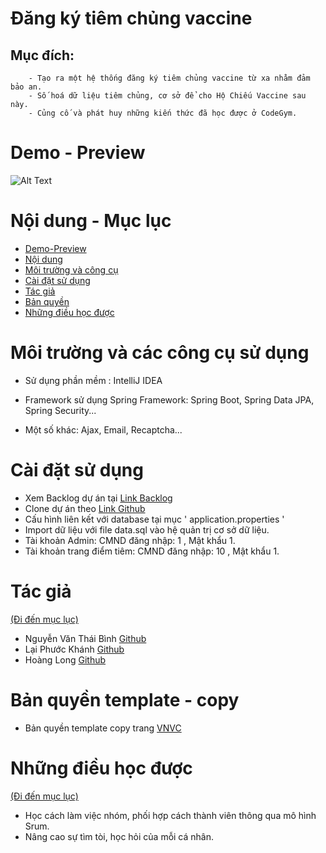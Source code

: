 

# Đăng ký tiêm chủng vaccine

## Mục đích:
        - Tạo ra một hệ thống đăng ký tiêm chủng vaccine từ xa nhằm đảm bảo an.
        - Số hoá dữ liệu tiêm chủng, cơ sở để cho Hộ Chiếu Vaccine sau này.
        - Củng cố và phát huy những kiến thức đã học được ở CodeGym.


# Demo - Preview

![Alt Text](demo.gif)



# Nội dung - Mục lục
- [Demo-Preview]()
- [Nội dung]()
- [Môi trường và công cụ ](https://github.com/NguyenVanThaiBinh/Project_Vaccine_Module_5/blob/master/README.md#c%C3%A0i-%C4%91%E1%BA%B7t-s%E1%BB%AD-d%E1%BB%A5ng)
- [Cài đặt sử dụng](https://github.com/NguyenVanThaiBinh/Project_Vaccine_Module_5/blob/master/README.md#c%C3%A0i-%C4%91%E1%BA%B7t-s%E1%BB%AD-d%E1%BB%A5ng)
- [Tác giả](https://github.com/NguyenVanThaiBinh/Project_Vaccine_Module_5/blob/master/README.md#t%C3%A1c-gi%E1%BA%A3)
- [Bản quyền](https://github.com/NguyenVanThaiBinh/Project_Vaccine_Module_5/blob/master/README.md#b%E1%BA%A3n-quy%E1%BB%81n-template---copy)
- [Những điều học được](https://github.com/NguyenVanThaiBinh/Project_Vaccine_Module_5/blob/master/README.md#nh%E1%BB%AFng-%C4%91i%E1%BB%81u-h%E1%BB%8Dc-%C4%91%C6%B0%E1%BB%A3c)

# Môi trường và các công cụ sử dụng


- Sử dụng phần mềm : IntelliJ IDEA

- Framework sử dụng Spring Framework: Spring Boot, Spring Data JPA, Spring Security...

- Một số khác: Ajax, Email, Recaptcha...
# Cài đặt sử dụng

 - Xem Backlog dự án tại [Link Backlog]( https://docs.google.com/spreadsheets/d/1wYoVYkU4q8mx8g0fvRjhaQA4WZCtiU0T/edit?usp=sharing&ouid=105280051025603960971&rtpof=true&sd=true)
 - Clone dự án theo  [Link Github](https://github.com/NguyenVanThaiBinh/Project_Vaccine_Module_5.git)
 - Cấu hình liên kết với database tại mục ' application.properties '
 - Import dữ liệu với file data.sql vào hệ quản trị cơ sở dữ liệu.
 - Tài khoản Admin: CMND đăng nhập: 1 , Mật khẩu 1.
 - Tài khoản trang điểm tiêm: CMND đăng nhập: 10 , Mật khẩu 1.

# Tác giả
[(Đi đến mục lục)](https://github.com/NguyenVanThaiBinh/Project_Vaccine_Module_5/blob/master/README.md#n%E1%BB%99i-dung---m%E1%BB%A5c-l%E1%BB%A5c)

- Nguyễn Văn Thái Bình [Github](https://github.com/NguyenVanThaiBinh?tab=repositories)
- Lại Phước Khánh [Github](https://github.com/phuockhanh?tab=repositories)
- Hoàng Long [Github](https://github.com/hoanglong0909?tab=repositories)

# Bản quyền template - copy

- Bản quyền template copy trang [VNVC](https://vnvc.vn) 
# Những điều học được
 [(Đi đến mục lục)](https://github.com/NguyenVanThaiBinh/Project_Vaccine_Module_5/blob/master/README.md#n%E1%BB%99i-dung---m%E1%BB%A5c-l%E1%BB%A5c) 

- Học cách làm việc nhóm, phối hợp cách thành viên thông qua mô hình Srum.
- Nâng cao sự tìm tòi, học hỏi của mỗi cá nhân.

